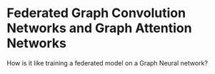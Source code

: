 # Federated Graph Convolution Networks and Graph Attention Networks 

How is it like training a federated model on a Graph Neural network?  